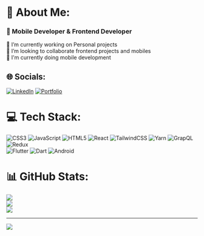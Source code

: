# 💫 About Me:
### 🗿 Mobile Developer & Frontend Developer
🔭 I’m currently working on Personal projects<br>👯 I’m looking to collaborate frontend projects and mobiles<br>🌱 I'm currently doing mobile development


## 🌐 Socials:
[![LinkedIn](https://img.shields.io/badge/LinkedIn-%230077B5.svg?logo=linkedin&logoColor=white)](www.linkedin.com/in/alex-linarte-3537b7187) [![Portfolio](https://img.shields.io/badge/Website-%234D4D4D.svg?style=for-the-badge&logo=web&logoColor=white
)](https://alexportafolio-2022.firebaseapp.com/) 



# 💻 Tech Stack:
![CSS3](https://img.shields.io/badge/css3-%231572B6.svg?style=for-the-badge&logo=css3&logoColor=white) ![JavaScript](https://img.shields.io/badge/javascript-%23323330.svg?style=for-the-badge&logo=javascript&logoColor=%23F7DF1E) ![HTML5](https://img.shields.io/badge/html5-%23E34F26.svg?style=for-the-badge&logo=html5&logoColor=white) ![React](https://img.shields.io/badge/react-%2320232a.svg?style=for-the-badge&logo=react&logoColor=%2361DAFB) ![TailwindCSS](https://img.shields.io/badge/tailwindcss-%2338B2AC.svg?style=for-the-badge&logo=tailwind-css&logoColor=white) ![Yarn](https://img.shields.io/badge/yarn-%232C8EBB.svg?style=for-the-badge&logo=yarn&logoColor=white) ![GrapQL](https://img.shields.io/badge/GraphQL-%23E10098.svg?style=for-the-badge&logo=graphql&logoColor=white) ![Redux](https://img.shields.io/badge/Redux-%23764ABC.svg?style=for-the-badge&logo=redux&logoColor=white
) <br> ![Flutter](https://img.shields.io/badge/Flutter-%2302569B.svg?style=for-the-badge&logo=flutter&logoColor=white) ![Dart](https://img.shields.io/badge/Dart-%230175C2.svg?style=for-the-badge&logo=dart&logoColor=white) ![Android](https://img.shields.io/badge/Android-%233DDC84.svg?style=for-the-badge&logo=android&logoColor=white
)

# 📊 GitHub Stats:
![](https://github-readme-stats.vercel.app/api?username=Dalex19&theme=dark&hide_border=false&include_all_commits=false&count_private=false)<br/>
![](https://github-readme-streak-stats.herokuapp.com/?user=Dalex19&theme=dark&hide_border=false)<br/>
![](https://github-readme-stats.vercel.app/api/top-langs/?username=Dalex19&theme=dark&hide_border=false&include_all_commits=false&count_private=false&layout=compact)

---
[![](https://visitcount.itsvg.in/api?id=Dalex19&icon=0&color=0)](https://visitcount.itsvg.in)

<!-- Proudly created with GPRM ( https://gprm.itsvg.in ) -->
